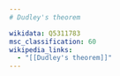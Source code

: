 ```yaml
---
# Dudley's theorem

wikidata: Q5311783
msc_classification: 60
wikipedia_links:
  - "[[Dudley's theorem]]"
---
```

